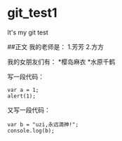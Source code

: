 # git_test1
It's my git test

##正文
我的老师是：
1.芳芳
2.方方

我的女朋友们有：
*樱岛麻衣
*水原千鹤

写一段代码：

    var a = 1;
    alert(1);
    
又写一段代码：
```
var b = "uzi,永远滴神!";
console.log(b);
```

